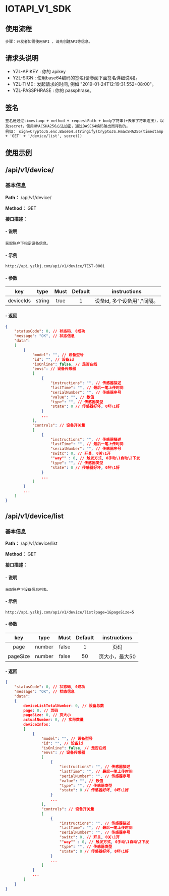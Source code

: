 # IOTAPI_V1_SDK

## 使用流程
	步骤：开发者如需使用API ，请先创建API等信息。
	
## 请求头说明
 * YZL-APIKEY : 你的 apikey
 * YZL-SIGN : 使用base64编码的签名(请参阅下面签名详细说明)。
 * YZL-TIME : 发起请求的时间, 例如 "2019-01-24T12:19:31.552+08:00"。
 * YZL-PASSPHRASE : 你的 passphrase。

## 签名
	签名是通过timestamp + method + requestPath + body字符串(+表示字符串连接)，以及secret，使用HMACSHA256方法加密，通过BASE64编码输出而得到的。
	例如： sign=CryptoJS.enc.Base64.stringify(CryptoJS.HmacSHA256(timestamp + 'GET' + '/device/list', secret))
	
## [使用示例](https://github.com/yzlkj-com/IOTAPI_V1_SDK)


## /api/v1/device/
<a id=/api/v1/device/> </a>
### 基本信息

**Path：** /api/v1/device/

**Method：** GET

**接口描述：**
#### - 说明
	获取账户下指定设备信息。

#### - 示例
	http://api.yzlkj.com/api/v1/device/TEST-0001

#### - 参数
| key | type | Must | Default | instructions |
|:---:|:----:|:----:|:-------:|:------------:| 
| deviceIds | string | true | 1 | 设备id, 多个设备用","间隔。| 

#### - 返回
```json
{
	"statusCode": 0, // 状态码, 0成功
	"message": "OK", // 状态信息
	"data": 
	[
		{
			"model": "", // 设备型号
			"id": "", // 设备id
			"isOnline": false, // 是否在线
			"envs": // 设备传感器
			[ 
				{
					"instructions": "", // 传感器描述
					"lastTime": "", // 最后一笔上传时间
					"serialNumber": "", // 传感器序号
					"value": "", // 数值
					"type": "", // 传感器类型
					"state": 0 // 传感器好坏, 0坏\1好
				}				
				...
			],
			"controls": // 设备开关量
			[
				{
					"instructions": "", // 传感器描述
					"lastTime": "", // 最后一笔上传时间
					"serialNumber": "", // 传感器序号
					"switc": 0, // 开关, 0关\1开
					""way"" : 0, // 触发方式, 0手动\1自动\2下发
					"type": "", // 传感器类型
					"state": 0 // 传感器好坏, 0坏\1好
				}
				...
			]
		}
		...
	]
}

```

## /api/v1/device/list
<a id=/api/v1/device/list> </a>
### 基本信息

**Path：** /api/v1/device/list

**Method：** GET

**接口描述：**
#### - 说明
	获取账户下设备信息列表。

#### - 示例
	http://api.yzlkj.com/api/v1/device/list?page=1&pageSize=5

#### - 参数
| key | type | Must | Default | instructions |
|:---:|:----:|:----:|:-------:|:------------:| 
| page | number | false | 1 | 页码 | 
| pageSize | number | false | 50 | 页大小，最大50 | 
	
#### - 返回
```json
{
	"statusCode": 0, // 状态码, 0成功
	"message": "OK", // 状态信息
	"data": 
	{
		deviceListTotalNumber: 0, // 设备总数
		page: 0, // 页码
		pageSize: 0, // 页大小
		actualNumber: 0, // 实际数量
		deviceInfos:
		[
			{
				"model": "", // 设备型号
				"id": "", // 设备id
				"isOnline": false, // 是否在线
				"envs": // 设备传感器
				[ 
					{
						"instructions": "", // 传感器描述
						"lastTime": "", // 最后一笔上传时间
						"serialNumber": "", // 传感器序号
						"value": "", // 数值
						"type": "", // 传感器类型
						"state": 0 // 传感器好坏, 0坏\1好
					}				
					...
				],
				"controls": // 设备开关量
				[
					{
						"instructions": "", // 传感器描述
						"lastTime": "", // 最后一笔上传时间
						"serialNumber": "", // 传感器序号
						"switc": 0, // 开关, 0关\1开
						""way"" : 0, // 触发方式, 0手动\1自动\2下发
						"type": "", // 传感器类型
						"state": 0 // 传感器好坏, 0坏\1好
					}
					...
				]
			}
			...
		]
	}
}

```

